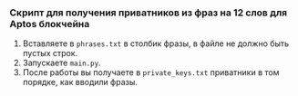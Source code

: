 ### Скрипт для получения приватников из фраз на 12 слов для Aptos блокчейна

1. Вставляете в `phrases.txt` в столбик фразы, в файле не должно быть пустых строк.
2. Запускаете `main.py`.
3. После работы вы получаете в `private_keys.txt` приватники в том порядке, как вводили фразы.
